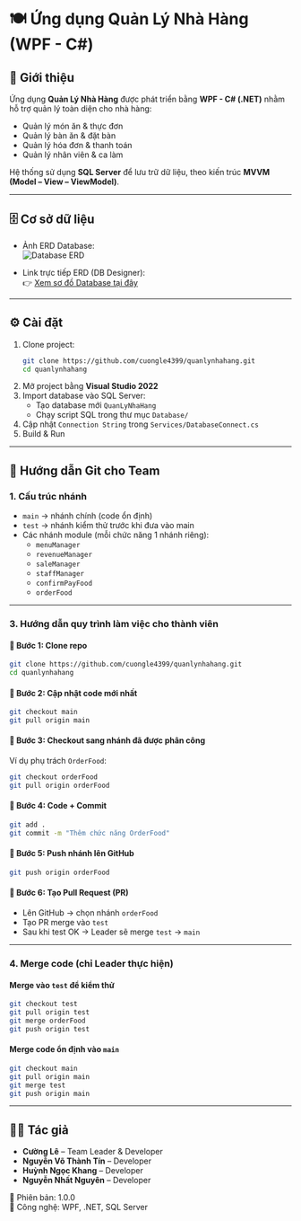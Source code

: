 # 🍽️ Ứng dụng Quản Lý Nhà Hàng (WPF - C#)

## 📌 Giới thiệu
Ứng dụng **Quản Lý Nhà Hàng** được phát triển bằng **WPF - C# (.NET)** nhằm hỗ trợ quản lý toàn diện cho nhà hàng:

- Quản lý món ăn & thực đơn  
- Quản lý bàn ăn & đặt bàn  
- Quản lý hóa đơn & thanh toán  
- Quản lý nhân viên & ca làm  

Hệ thống sử dụng **SQL Server** để lưu trữ dữ liệu, theo kiến trúc **MVVM (Model – View – ViewModel)**.

---

## 🗄️ Cơ sở dữ liệu
- Ảnh ERD Database:  
  ![Database ERD](https://github.com/cuongle4399/cuongle4399/blob/main/img/quanlynhahang.png)  

- Link trực tiếp ERD (DB Designer):  
  👉 [Xem sơ đồ Database tại đây](https://erd.dbdesigner.net/designer/schema/1757519693-quanlynhahang)

---

## ⚙️ Cài đặt
1. Clone project:
   ```bash
   git clone https://github.com/cuongle4399/quanlynhahang.git
   cd quanlynhahang
   ```
2. Mở project bằng **Visual Studio 2022**  
3. Import database vào SQL Server:
   - Tạo database mới `QuanLyNhaHang`  
   - Chạy script SQL trong thư mục `Database/`  
4. Cập nhật `Connection String` trong `Services/DatabaseConnect.cs`  
5. Build & Run  

---

## 🌱 Hướng dẫn Git cho Team

### 1. Cấu trúc nhánh
- `main` → nhánh chính (code ổn định)  
- `test` → nhánh kiểm thử trước khi đưa vào main 
- Các nhánh module (mỗi chức năng 1 nhánh riêng):  
  - `menuManager`  
  - `revenueManager`  
  - `saleManager`  
  - `staffManager`  
  - `confirmPayFood`  
  - `orderFood`  

---

### 3. Hướng dẫn quy trình làm việc cho thành viên

#### 🔹 Bước 1: Clone repo
```bash
git clone https://github.com/cuongle4399/quanlynhahang.git
cd quanlynhahang
```

#### 🔹 Bước 2: Cập nhật code mới nhất
```bash
git checkout main
git pull origin main
```

#### 🔹 Bước 3: Checkout sang nhánh đã được phân công
Ví dụ phụ trách `OrderFood`:
```bash
git checkout orderFood
git pull origin orderFood
```

#### 🔹 Bước 4: Code + Commit
```bash
git add .
git commit -m "Thêm chức năng OrderFood"
```

#### 🔹 Bước 5: Push nhánh lên GitHub
```bash
git push origin orderFood
```

#### 🔹 Bước 6: Tạo Pull Request (PR)
- Lên GitHub → chọn nhánh `orderFood`  
- Tạo PR merge vào `test`  
- Sau khi test OK → Leader sẽ merge `test` → `main`  

---

### 4. Merge code (chỉ Leader thực hiện)

#### Merge vào `test` để kiểm thử
```bash
git checkout test
git pull origin test
git merge orderFood
git push origin test
```

#### Merge code ổn định vào `main`
```bash
git checkout main
git pull origin main
git merge test
git push origin main
```

---

## 👨‍💻 Tác giả
- **Cường Lê** – Team Leader & Developer
- **Nguyễn Võ Thành Tín** – Developer
- **Huỳnh Ngọc Khang** – Developer  
- **Nguyễn Nhất Nguyên** – Developer  

📅 Phiên bản: 1.0.0  
📌 Công nghệ: WPF, .NET, SQL Server